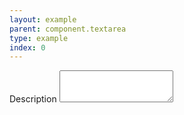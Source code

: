 ```yaml
---
layout: example
parent: component.textarea
type: example
index: 0
---
```


<div>
<label class="ds_label" for="description">Description</label>
<textarea class="ds_input" rows="3" id="description"></textarea>
</div>
